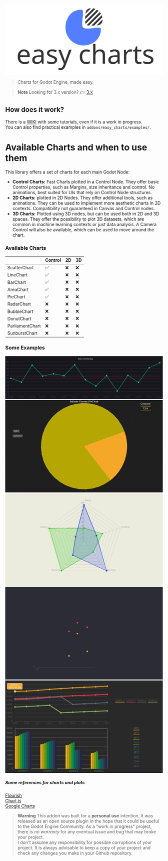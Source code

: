 <img src="easy_charts.svg" align="middle">

> Charts for Godot Engine, made easy.

> **Note**
Looking for 3.x version? 👉 [3.x](https://github.com/fenix-hub/godot-engine.easy-charts/tree/godot-3)

## How does it work?
There is a [WIKI](https://github.com/fenix-hub/godot-engine.easy-charts/wiki) with some tutorials, even if it is a work in progress.  
You can also find practical examples in `addons/easy_charts/examples/`.

# Available Charts and when to use them    
This library offers a set of charts for each main Godot Node:   
- **Control Charts:** Fast Charts plotted in a Control Node. They offer basic Control properties, such as Margins, size inheritance and control. No animations, best suited for UIs that rely on Control Node structures.
- **2D Charts:** plotted in 2D Nodes. They offer additional tools, such as animations. They can be used to implement more aesthetic charts in 2D contexts. Compatibility not guaranteed in Canvas and Control nodes.
- **3D Charts:** Plotted using 3D nodes, but can be used both in 2D and 3D spaces. They offer the possibility to plot 3D datasets, which are common in machine learning contexts or just data analysis. A Camera Control will also be available, which can be used to move around the chart.

### Available Charts
|              | Control | 2D | 3D |
|--------------|---------|----|----|
| ScatterChart | ✅ | ❌ | ❌ |
| LineChart | ✅ | ❌ | ❌ |
| BarChart | ✅ | ❌ | ❌ |
| AreaChart | ✅ | ❌ | ❌ |
| PieChart | ✅ | ❌ | ❌ |
| RadarChart | ❌ | ❌ | ❌ |
| BubbleChart | ❌ | ❌ | ❌ |
| DonutChart | ❌ | ❌ | ❌ |
| ParliamentChart | ❌ | ❌ | ❌ |
| SunburstChart | ❌ | ❌ | ❌ |

### Some Examples    
![example_LineChart_realtime](imgs/real_time_line.gif)
![example_Piechart](imgs/pie_chart_realtime.gif)
![exampleradar](imgs/radar.png)
![example01](imgs/scatter.gif)
![example03](imgs/example03.gif)  

##### Some references for charts and plots
[Flourish](https://app.flourish.studio/projects)   
[Chart.js](https://www.chartjs.org/samples/latest/)   
[Google Charts](https://developers.google.com/chart)   

> **Warning**
This addon was built for a **personal use** intention. It was released as an open source plugin in the hope that it could be useful to the Godot Engine Community.
As a "work in progress" project, there is *no warranty* for any eventual issue and bug that may broke your project.  
I don't assume any responsibility for possible corruptions of your project. It is always advisable to keep a copy of your project and check any changes you make in your Github repository.  

